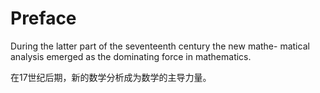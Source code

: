 # Preface

During the latter part of the seventeenth century the new mathe- matical analysis emerged as the dominating force in mathematics.

在17世纪后期，新的数学分析成为数学的主导力量。
